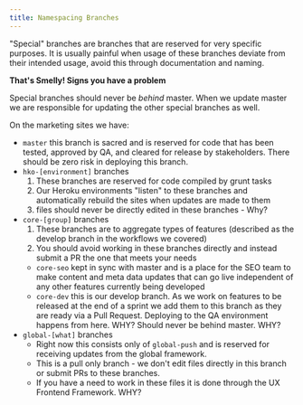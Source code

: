 ```yaml
---
title: Namespacing Branches
---
```


"Special" branches are branches that are reserved for very specific purposes.  It is usually painful when usage of these branches deviate from their intended usage, avoid this through documentation and naming.

<div class="callout warning">

  <i class="fa fa-info-circle" aria-hidden="true"></i> **That's Smelly! Signs you have a problem**
  
  Special branches should never be *behind* master.  When we update master we are responsible for updating the other special branches as well.
</div>

On the marketing sites we have:
- `master` this branch is sacred and is reserved for code that has been tested, approved by QA, and cleared for release by stakeholders.  There should be zero risk in deploying this branch.
- `hko-[environment]` branches
  1. These branches are reserved for code compiled by grunt tasks
  2. Our Heroku environments "listen" to these branches and automatically rebuild the sites when updates are made to them
  3. files should never be directly edited in these branches - Why?
- `core-[group]` branches
  1. These branches are to aggregate types of features (described as the develop branch in the workflows we covered)
  2. You should avoid working in these branches directly and instead submit a PR the one that meets your needs
    - `core-seo` kept in sync with master and is a place for the SEO team to make content and meta data updates that can go live independent of any other features currently being developed
    - `core-dev` this is our develop branch.  As we work on features to be released at the end of a sprint we add them to this branch as they are ready via a Pull Request.  Deploying to the QA environment happens from here.  WHY? Should never be behind master. WHY?
- `global-[what]` branches
  - Right now this consists only of `global-push` and is reserved for receiving updates from the global framework.  
  - This is a pull only branch - we don't edit files directly in this branch or submit PRs to these branches. 
  - If you have a need to work in these files it is done through the UX Frontend Framework.  WHY?